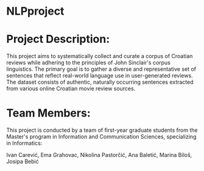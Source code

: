 # NLPproject
# Project Description:
This project aims to systematically collect and curate a corpus of Croatian reviews while adhering to the principles of John Sinclair's corpus linguistics. 
The primary goal is to gather a diverse and representative set of sentences that reflect real-world language use in user-generated reviews. 
The dataset consists of authentic, naturally occurring sentences extracted from various online Croatian  movie review sources.

# Team Members:
This project is conducted by a team of first-year graduate students from the Master's program in Information and Communication Sciences, specializing in Informatics:

Ivan Carević, 
Ema Grahovac, 
Nikolina Pastorčić, 
Ana Baletić, 
Marina Biloš, 
Josipa Bebić

